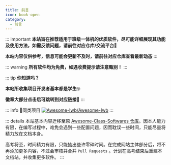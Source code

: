 ```yaml
---
title: 前言
icon: book-open
category:
  - 前言
---
```


::: important
**本站旨在推荐适用于班级一体机的优质软件，尽可能详细展现其功能及使用方法，如需反馈问题，请前往对应仓库/交流平台**🔗

**本站内容仅供参考，信息可能会更新不及时，请前往对应仓库查看最新动态**
:::

::: warning
**所有软件均为免费，如遇收费提示请注意甄别！**
:::

::: tip
**你知道吗？**

**本站所收集项目开发者基本都是学生**🤓

**徽章大部分点击后可跳转到对应链接**🔗
:::

::: info 👋同类项目
[![Awesome-Iwb/Awesome-Iwb](https://github-readme-stats.vercel.app/api/pin/?username=Awesome-Iwb&repo=Awesome-Iwb&show_owner=true)](https://github.com/Awesome-Iwb/Awesome-Iwb)
:::

::: details
本站基本内容迁移至原 [Awesome-Class-Softwares 仓库](https://github.com/Jursin/Awesome-Class-Softwares)。因本人能力有限，在编写过程中，难免会遇到一些配置问题，因而耽误一些时间，只能尽量将精力放在文档本身。

高考将至，时间精力有限，只能抽出些许零碎时间。在完成网站主体部分后，将不再添加更多内容，不过会审核并合并 `Pull Requests` 。计划在高考结束后重建本文档站，并收集更多软件。
:::